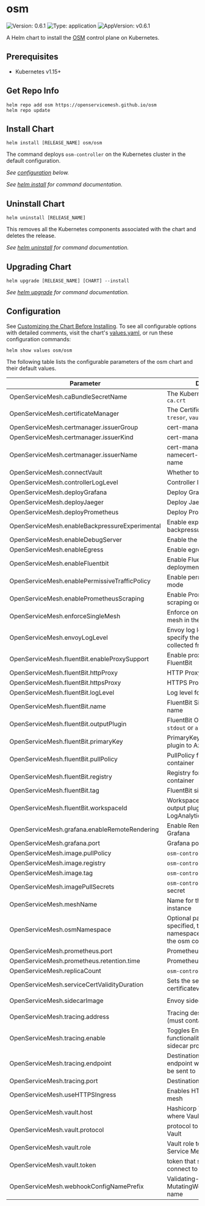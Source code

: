 # osm

![Version: 0.6.1](https://img.shields.io/badge/Version-0.6.1-informational?style=flat-square) ![Type: application](https://img.shields.io/badge/Type-application-informational?style=flat-square) ![AppVersion: v0.6.1](https://img.shields.io/badge/AppVersion-v0.6.1-informational?style=flat-square)

A Helm chart to install the [OSM](https://github.com/openservicemesh/osm) control plane on Kubernetes.

## Prerequisites

- Kubernetes v1.15+

## Get Repo Info

```console
helm repo add osm https://openservicemesh.github.io/osm
helm repo update
```

## Install Chart

```console
helm install [RELEASE_NAME] osm/osm
```

The command deploys `osm-controller` on the Kubernetes cluster in the default configuration.

_See [configuration](#configuration) below._

_See [helm install](https://helm.sh/docs/helm/helm_install/) for command documentation._

## Uninstall Chart

```console
helm uninstall [RELEASE_NAME]
```

This removes all the Kubernetes components associated with the chart and deletes the release.

_See [helm uninstall](https://helm.sh/docs/helm/helm_uninstall/) for command documentation._

## Upgrading Chart

```console
helm upgrade [RELEASE_NAME] [CHART] --install
```

_See [helm upgrade](https://helm.sh/docs/helm/helm_upgrade/) for command documentation._

## Configuration

See [Customizing the Chart Before Installing](https://helm.sh/docs/intro/using_helm/#customizing-the-chart-before-installing). To see all configurable options with detailed comments, visit the chart's [values.yaml](./values.yaml), or run these configuration commands:

```console
helm show values osm/osm
```

The following table lists the configurable parameters of the osm chart and their default values.

| Parameter                                      | Description                                                                                       | Default                                 |
| ---------------------------------------------- | ------------------------------------------------------------------------------------------------- | --------------------------------------- |
| OpenServiceMesh.caBundleSecretName             | The Kubernetes secret to store `ca.crt`                                                           | `"osm-ca-bundle"`                       |     |
| OpenServiceMesh.certificateManager             | The Certificate manager type: `tresor`, `vault` or `cert-manager`                                 | `"tresor"`                              |     |
| OpenServiceMesh.certmanager.issuerGroup        | cert-manager issuer group                                                                         | `"cert-manager"`                        |     |
| OpenServiceMesh.certmanager.issuerKind         | cert-manager issuer kind                                                                          | `"Issuer"`                              |     |
| OpenServiceMesh.certmanager.issuerName         | cert-manager issuer namecert-manager issuer name                                                  | `"osm-ca"`                              |     |
| OpenServiceMesh.connectVault                   | Whether to use Hashicorp Vault                                                                    | `true`                                  |     |
| OpenServiceMesh.controllerLogLevel             | Controller log verbosity                                                                          | `"trace"`                               |     |
| OpenServiceMesh.deployGrafana                  | Deploy Grafana                                                                                    | `false`                                 |     |
| OpenServiceMesh.deployJaeger                   | Deploy Jaeger                                                                                     | `true`                                  |     |
| OpenServiceMesh.deployPrometheus               | Deploy Prometheus                                                                                 | `false`                                 |     |
| OpenServiceMesh.enableBackpressureExperimental | Enable experimental backpressure feature                                                          | `false`                                 |     |
| OpenServiceMesh.enableDebugServer              | Enable the debug HTTP server                                                                      | `false`                                 |     |
| OpenServiceMesh.enableEgress                   | Enable egress in the mesh                                                                         | `false`                                 |     |
| OpenServiceMesh.enableFluentbit                | Enable Fluentbit sidecar deployment                                                               | `false`                                 |     |
| OpenServiceMesh.enablePermissiveTrafficPolicy  | Enable permissive traffic policy mode                                                             | `false`                                 |     |
| OpenServiceMesh.enablePrometheusScraping       | Enable Prometheus metrics scraping on sidecar proxies                                             | `true`                                  |     |
| OpenServiceMesh.enforceSingleMesh              | Enforce only deploying one mesh in the cluster                                                    | `false`                                 |     |
| OpenServiceMesh.envoyLogLevel                  | Envoy log level is used to specify the level of logs collected from envoy                         | `"error"`                               |     |
| OpenServiceMesh.fluentBit.enableProxySupport   | Enable proxy support for FluentBit                                                                | `false`                                 |     |
| OpenServiceMesh.fluentBit.httpProxy            | HTTP Proxy url for FluentBit                                                                      | `""`                                    |     |
| OpenServiceMesh.fluentBit.httpsProxy           | HTTPS Proxy url for FluentBit                                                                     | `""`                                    |     |
| OpenServiceMesh.fluentBit.logLevel             | Log level for FluentBit                                                                           | `"error"`                               |     |
| OpenServiceMesh.fluentBit.name                 | FluentBit Sidecar container name                                                                  | `"fluentbit-logger"`                    |     |
| OpenServiceMesh.fluentBit.outputPlugin         | FluentBit Output Plugin, can be `stdout` or `azure`                                               | `"stdout"`                              |     |
| OpenServiceMesh.fluentBit.primaryKey           | PrimaryKey for FluentBit output plugin to Azure LogAnalytics                                      | `""`                                    |     |
| OpenServiceMesh.fluentBit.pullPolicy           | PullPolicy for FluentBit sidecar container                                                        | `"IfNotPresent"`                        |     |
| OpenServiceMesh.fluentBit.registry             | Registry for FluentBit sidecar container                                                          | `"fluent"`                              |     |
| OpenServiceMesh.fluentBit.tag                  | FluentBit sidecar image tag                                                                       | `"1.6.4"`                               |     |
| OpenServiceMesh.fluentBit.workspaceId          | WorkspaceId for FluentBit output plugin to Azure LogAnalytics                                     | `""`                                    |     |
| OpenServiceMesh.grafana.enableRemoteRendering  | Enable Remote Rendering in Grafana                                                                | `false`                                 |     |
| OpenServiceMesh.grafana.port                   | Grafana port                                                                                      | `3000`                                  |     |
| OpenServiceMesh.image.pullPolicy               | `osm-controller` pod PullPolicy                                                                   | `"IfNotPresent"`                        |     |
| OpenServiceMesh.image.registry                 | `osm-controller` image registry                                                                   | `"openservicemesh"`                     |     |
| OpenServiceMesh.image.tag                      | `osm-controller` image tag                                                                        | `"v0.6.1"`                              |     |
| OpenServiceMesh.imagePullSecrets               | `osm-controller` image pull secret                                                                | `[]`                                    |     |
| OpenServiceMesh.meshName                       | Name for the new control plane instance                                                           | `"osm"`                                 |     |
| OpenServiceMesh.osmNamespace                   | Optional parameter. If not specified, the release namespace is used to deploy the osm components. | `""`                                    |     |
| OpenServiceMesh.prometheus.port                | Prometheus port                                                                                   | `7070`                                  |     |
| OpenServiceMesh.prometheus.retention.time      | Prometheus retention time                                                                         | `"15d"`                                 |     |
| OpenServiceMesh.replicaCount                   | `osm-controller` replicas                                                                         | `1`                                     |     |
| OpenServiceMesh.serviceCertValidityDuration    | Sets the service certificatevalidity duration                                                     | `"24h"`                                 |     |
| OpenServiceMesh.sidecarImage                   | Envoy sidecar image                                                                               | `"envoyproxy/envoy-alpine:v1.17.0"`     |     |
| OpenServiceMesh.tracing.address                | Tracing destination cluster (must contain the namespace)                                          | `"jaeger.osm-system.svc.cluster.local"` |     |
| OpenServiceMesh.tracing.enable                 | Toggles Envoy's tracing functionality on/off for all sidecar proxies in the cluster               | `true`                                  |     |
| OpenServiceMesh.tracing.endpoint               | Destination's API or collector endpoint where the spans will be sent to                           | `"/api/v2/spans"`                       |     |
| OpenServiceMesh.tracing.port                   | Destination port for the listener                                                                 | `9411`                                  |     |
| OpenServiceMesh.useHTTPSIngress                | Enables HTTPS ingress on the mesh                                                                 | `false`                                 |     |
| OpenServiceMesh.vault.host                     | Hashicorp Vault host/service - where Vault is installed                                           | `nil`                                   |     |
| OpenServiceMesh.vault.protocol                 | protocol to use to connect to Vault                                                               | `"http"`                                |     |
| OpenServiceMesh.vault.role                     | Vault role to be used by Open Service Mesh                                                        | `"openservicemesh"`                     |     |
| OpenServiceMesh.vault.token                    | token that should be used to connect to Vault                                                     | `nil`                                   |     |
| OpenServiceMesh.webhookConfigNamePrefix        | Validating- and MutatingWebhookConfiguration name                                                 | `"osm-webhook"`                         |     |
